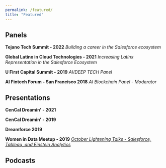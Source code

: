 ```yaml
---
permalink: /featured/
title: "Featured"
---
```

Panels
---
**Tejano Tech Summit - 2022**
*Building a career in the Salesforce ecosystem*

**Global Latinx in Cloud Technologies - 2021**
*Increasing Latinx Representation in the Salesforce Ecosystem*

**U First Capital Summit - 2019** 
*AI/DEEP TECH Panel*

**AI Fintech Forum - San Francisco 2018**
*AI Blockchain Panel - Moderator*

Presentations
---
**CenCal Dreamin' - 2021**

**CenCal Dreamin' - 2019**

**Dreamforce 2019**

**Women in Data Meetup - 2019**
*[October Lightening Talks - Salesforce, Tableau, and Einstein Analytics](https://www.facebook.com/events/1333741036790710/)*


Podcasts
---
